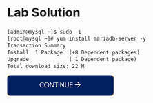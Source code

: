 # Lab Solution

    [admin@mysql ~]$ sudo -i
    [root@mysql ~]# yum install mariadb-server -y
    Transaction Summary
    Install  1 Package  (+8 Dependent packages)
    Upgrade             ( 1 Dependent package)
    Total download size: 22 M

[![continue](./images/continue.png)](./2_Relational_Databases.md)
